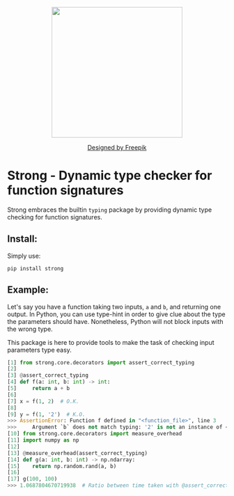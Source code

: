 <p align="center">
<img src="https://raw.githubusercontent.com/jeertmans/pysign/main/img/logo.png" width=300></img>
</p>
<p align="center">
<a href="http://www.freepik.com">Designed by Freepik</a>
</p>

# Strong - Dynamic type checker for function signatures
Strong embraces the builtin `typing` package by providing dynamic type checking for function signatures.

## Install:

Simply use:

`pip install strong`

## Example:

Let's say you have a function taking two inputs, `a` and `b`, and returning one output. In Python, you can use type-hint in order to give clue about the type the parameters should have. Nonetheless, Python will not block inputs with the wrong type.

This package is here to provide tools to make the task of checking input parameters type easy.

```python
[1] from strong.core.decorators import assert_correct_typing
[2] 
[3] @assert_correct_typing
[4] def f(a: int, b: int) -> int:
[5]     return a + b
[6]  
[7] x = f(1, 2)  # O.K.
[8]
[9] y = f(1, '2')  # K.O.
>>> AssertionError: Function f defined in "<function_file>", line 3
>>>     Argument `b` does not match typing: '2' is not an instance of <class 'int'>
[10] from strong.core.decorators import measure_overhead
[11] import numpy as np
[12]
[13] @measure_overhead(assert_correct_typing)
[14] def g(a: int, b: int) -> np.ndarray:
[15]    return np.random.rand(a, b)
[16]
[17] g(100, 100)
>>> 1.0687804670719938  # Ratio between time taken with @assert_correct_typing and without
```
